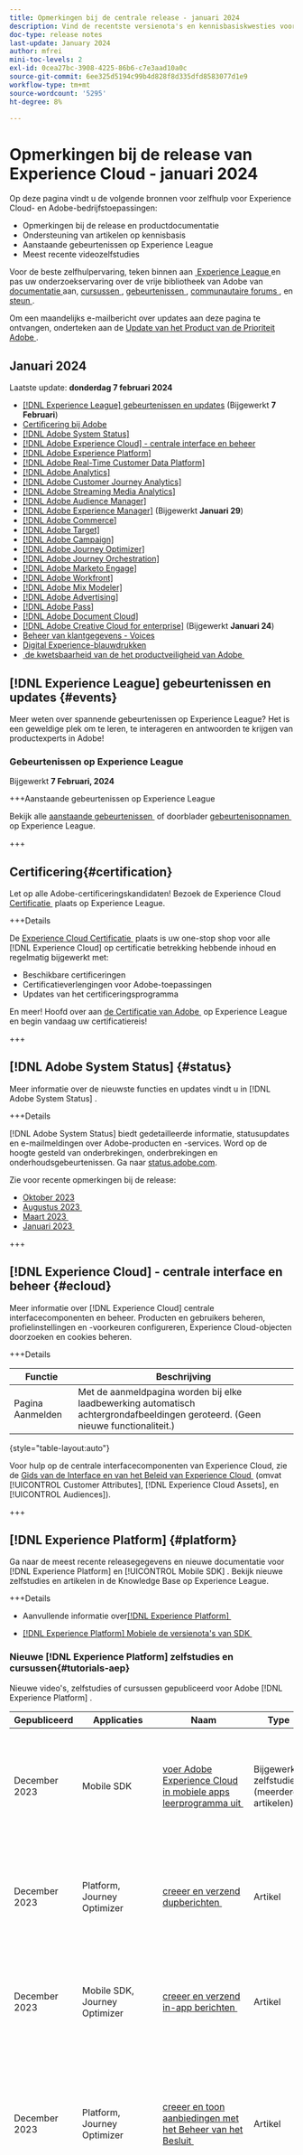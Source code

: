 ```yaml
---
title: Opmerkingen bij de centrale release - januari 2024
description: Vind de recentste versienota's en kennisbasiskwesties voor Adobe  [!DNL Experience Cloud]  producten en de diensten. Meer informatie over aanstaande gebeurtenissen en nieuwe documentatie over Experience League. Ontdek de recentste leerprogramma's en cursussen voor  [!DNL Experience Cloud]  toepassingen.
doc-type: release notes
last-update: January 2024
author: mfrei
mini-toc-levels: 2
exl-id: 0cea27bc-3908-4225-86b6-c7e3aad10a0c
source-git-commit: 6ee325d5194c99b4d828f8d335dfd8583077d1e9
workflow-type: tm+mt
source-wordcount: '5295'
ht-degree: 8%

---
```


# Opmerkingen bij de release van Experience Cloud - januari 2024

<!-- badgeReview: label="Internal Review" type="Negative" -->

<!-- ![Banner](assets/release-notes-header.png) -->

Op deze pagina vindt u de volgende bronnen voor zelfhulp voor Experience Cloud- en Adobe-bedrijfstoepassingen:

* Opmerkingen bij de release en productdocumentatie
* Ondersteuning van artikelen op kennisbasis
* Aanstaande gebeurtenissen op Experience League
* Meest recente videozelfstudies

Voor de beste zelfhulpervaring, teken binnen aan [&#x200B; Experience League &#x200B;](https://experienceleague.adobe.com/#home) en pas uw onderzoekservaring over de vrije bibliotheek van Adobe van [&#x200B; documentatie &#x200B;](https://experienceleague.adobe.com/en/docs) aan, [&#x200B; cursussen &#x200B;](https://experienceleague.adobe.com/?lang=nl#courses), [&#x200B; gebeurtenissen &#x200B;](https://experienceleague.adobe.com/en/events), [&#x200B; communautaire forums &#x200B;](https://experienceleaguecommunities.adobe.com/?profile.language=en), en [&#x200B; steun &#x200B;](https://experienceleague.adobe.com/?&support-tab=home&lang=nl#support).

Om een maandelijks e-mailbericht over updates aan deze pagina te ontvangen, onderteken aan de [&#x200B; Update van het Product van de Prioriteit Adobe &#x200B;](https://www.adobe.com/subscription/priority-product-update.html).

## Januari 2024

Laatste update: **donderdag 7 februari 2024**

* [[!DNL Experience League]  gebeurtenissen en updates &#x200B;](#events) (Bijgewerkt **7 Februari**)
* [Certificering bij Adobe](#certification)
* [[!DNL Adobe System Status]](#status)
* [[!DNL Adobe Experience Cloud] - centrale interface en beheer](#ecloud)
* [[!DNL Adobe Experience Platform]](#platform)
* [[!DNL Adobe Real-Time Customer Data Platform]](#rtcdp)
* [[!DNL Adobe Analytics]](#analytics)
* [[!DNL Adobe Customer Journey Analytics]](#cja)
* [[!DNL Adobe Streaming Media Analytics]](#sma)
* [[!DNL Adobe Audience Manager]](#aam)
* [[!DNL Adobe Experience Manager]](#aem) (Bijgewerkt **Januari 29**)
* [[!DNL Adobe Commerce]](#commerce)
* [[!DNL Adobe Target]](#target)
* [[!DNL Adobe Campaign]](#ac)
* [[!DNL Adobe Journey Optimizer]](#journey-opt)
* [[!DNL Adobe Journey Orchestration]](#journey-orch)
* [[!DNL Adobe Marketo Engage]](#marketo)
* [[!DNL Adobe Workfront]](#workfront)
* [[!DNL Adobe Mix Modeler]](#mix-modeler)
* [[!DNL Adobe Advertising]](#advertising)
* [[!DNL Adobe Pass]](#pass)
* [[!DNL Adobe Document Cloud]](#doc-cloud)
* [[!DNL Adobe Creative Cloud for enterprise]](#creative-cloud) (Bijgewerkt **Januari 24**)
* [Beheer van klantgegevens - Voices](#voices)
* [Digital Experience-blauwdrukken](#blueprints)
* [&#x200B; de kwetsbaarheid van de het productveiligheid van Adobe &#x200B;](https://helpx.adobe.com/nl/security.html)

## [!DNL Experience League] gebeurtenissen en updates {#events}

Meer weten over spannende gebeurtenissen op Experience League? Het is een geweldige plek om te leren, te interageren en antwoorden te krijgen van productexperts in Adobe!

### Gebeurtenissen op Experience League

Bijgewerkt **7 Februari, 2024**

+++Aanstaande gebeurtenissen op Experience League

Bekijk alle [&#x200B; aanstaande gebeurtenissen &#x200B;](https://experienceleague.adobe.com/en/events) of doorblader [&#x200B; gebeurtenisopnamen &#x200B;](https://experienceleague.adobe.com/en/docs/events/experience-league-recorded-events/overview) op Experience League.

+++

## Certificering{#certification}

Let op alle Adobe-certificeringskandidaten! Bezoek de Experience Cloud [&#x200B; Certificatie &#x200B;](https://experienceleague.adobe.com/en/docs/certification/program/overview) plaats op Experience League.

+++Details

De [&#x200B; Experience Cloud Certificatie &#x200B;](https://experienceleague.adobe.com/en/docs/certification/program/overview) plaats is uw one-stop shop voor alle [!DNL Experience Cloud] op certificatie betrekking hebbende inhoud en regelmatig bijgewerkt met:

* Beschikbare certificeringen
* Certificatieverlengingen voor Adobe-toepassingen
* Updates van het certificeringsprogramma

En meer! Hoofd over aan [&#x200B; de Certificatie van Adobe &#x200B;](https://experienceleague.adobe.com/en/docs/certification/program/overview) op Experience League en begin vandaag uw certificatiereis!

+++

## [!DNL Adobe System Status] {#status}

Meer informatie over de nieuwste functies en updates vindt u in [!DNL Adobe System Status] .

+++Details

[!DNL Adobe System Status] biedt gedetailleerde informatie, statusupdates en e-mailmeldingen over Adobe-producten en -services. Word op de hoogte gesteld van onderbrekingen, onderbrekingen en onderhoudsgebeurtenissen. Ga naar [status.adobe.com](https://status.adobe.com/).


Zie voor recente opmerkingen bij de release:

* [Oktober 2023](https://experienceleague.adobe.com/en/docs/release-notes/experience-cloud/previous/2023/10042023)
* [&#x200B; Augustus 2023 &#x200B;](https://experienceleague.adobe.com/en/docs/release-notes/experience-cloud/previous/2023/08092023)
* [&#x200B; Maart 2023 &#x200B;](https://experienceleague.adobe.com/en/docs/release-notes/experience-cloud/previous/2023/03082023)
* [&#x200B; Januari 2023 &#x200B;](https://experienceleague.adobe.com/en/docs/release-notes/experience-cloud/previous/2023/02082023)

+++

## [!DNL Experience Cloud] - centrale interface en beheer {#ecloud}

Meer informatie over [!DNL Experience Cloud] centrale interfacecomponenten en beheer. Producten en gebruikers beheren, profielinstellingen en -voorkeuren configureren, Experience Cloud-objecten doorzoeken en cookies beheren.

+++Details

| Functie | Beschrijving |
| ------- | ------- |
| Pagina Aanmelden | Met de aanmeldpagina worden bij elke laadbewerking automatisch achtergrondafbeeldingen geroteerd. (Geen nieuwe functionaliteit.) |

{style="table-layout:auto"}

Voor hulp op de centrale interfacecomponenten van Experience Cloud, zie de [&#x200B; Gids van de Interface en van het Beleid van Experience Cloud &#x200B;](https://experienceleague.adobe.com/en/docs/core-services/interface/experience-cloud) (omvat [!UICONTROL Customer Attributes], [!DNL Experience Cloud Assets], en [!UICONTROL Audiences]).

+++

## [!DNL Experience Platform] {#platform}

Ga naar de meest recente releasegegevens en nieuwe documentatie voor [!DNL Experience Platform] en [!UICONTROL Mobile SDK] . Bekijk nieuwe zelfstudies en artikelen in de Knowledge Base op Experience League.

+++Details

* Aanvullende informatie over[[!DNL Experience Platform] &#x200B;](https://experienceleague.adobe.com/en/docs/experience-platform/release-notes/latest)

* [[!DNL Experience Platform]  Mobiele de versienota&#39;s van SDK &#x200B;](https://developer.adobe.com/client-sdks/documentation/release-notes/)

### Nieuwe [!DNL Experience Platform] zelfstudies en cursussen{#tutorials-aep}

Nieuwe video&#39;s, zelfstudies of cursussen gepubliceerd voor Adobe [!DNL Experience Platform] .

| Gepubliceerd | Applicaties | Naam | Type | Beschrijving |
| ----------| ---------- | ---------- | ---------- |---------- |
| December 2023 | Mobile SDK | [&#x200B; voer Adobe Experience Cloud in mobiele apps leerprogramma uit &#x200B;](https://experienceleague.adobe.com/en/docs/platform-learn/implement-mobile-sdk/overview) | Bijgewerkte zelfstudie (meerdere artikelen) | Leer hoe u Adobe [!DNL Experience Cloud] -toepassingen implementeert in uw mobiele app met Adobe [!DNL Experience Platform Mobile SDK] . |
| December 2023 | Platform, Journey Optimizer | [&#x200B; creeer en verzend dupberichten &#x200B;](https://experienceleague.adobe.com/en/docs/platform-learn/implement-mobile-sdk/experience-cloud/journey-optimizer/journey-optimizer-push) | Artikel | Leer hoe u pushmeldingen voor mobiele apps maakt met [!DNL Experience Platform Mobile SDK] en [!DNL Journey Optimizer] . |
| December 2023 | Mobile SDK, Journey Optimizer | [&#x200B; creeer en verzend in-app berichten &#x200B;](https://experienceleague.adobe.com/en/docs/platform-learn/implement-mobile-sdk/experience-cloud/journey-optimizer/journey-optimizer-inapp) | Artikel | Leer hoe u in-app berichten voor mobiele apps maakt met [!DNL Experience Platform Mobile SDK] en [!DNL Journey Optimizer] . |
| December 2023 | Platform, Journey Optimizer | [&#x200B; creeer en toon aanbiedingen met het Beheer van het Besluit &#x200B;](https://experienceleague.adobe.com/en/docs/platform-learn/implement-mobile-sdk/experience-cloud/journey-optimizer/journey-optimizer-offers) | Artikel | Leer hoe u aanbiedingen van [!DNL Journey Optimizer] [!UICONTROL Decision Management] weergeeft in uw mobiele apps met [!DNL Experience Platform Mobile SDK] . |
| December 2023 | Beheer | [&#x200B; voeg productbeheerders &#x200B;](https://experienceleague.adobe.com/en/docs/platform-learn/tutorials/admin/add-product-administrators) toe | Video | Leer hoe u nieuwe beheerders voor Adobe [!DNL Experience Platform] toevoegt in [!DNL Admin Console] . Beheerders kunnen extra beheerders, gebruikers, ontwikkelaars en API-referenties toevoegen en beheren. |
| December 2023 | Beheer | [&#x200B; voegt ontwikkelaars toe en geeft toestemmingen aan API geloofsbrieven &#x200B;](https://experienceleague.adobe.com/en/docs/platform-learn/tutorials/admin/add-developers) | Video | Leer hoe u ontwikkelaars kunt toevoegen aan Adobe Experience Platform-toepassingen zoals [!DNL Real-Time Customer Data Platform] en [!DNL Journey Optimizer] . |
| December 2023 | Beheer | [&#x200B; voeg gebruikers toe en beheer toestemmingen &#x200B;](https://experienceleague.adobe.com/en/docs/platform-learn/tutorials/admin/add-users) | Bijgewerkte video | Leer hoe u gebruikers kunt toevoegen en machtigingen kunt beheren in Adobe Experience Platform-toepassingen zoals [!DNL Real-Time Customer Data Platform] en [!DNL Journey Optimizer] . |
| December 2023 | Dataverzameling | [&#x200B; creeer een datastream &#x200B;](https://experienceleague.adobe.com/en/docs/platform-learn/implement-mobile-sdk/initial-configuration/create-datastream) | Video | Leer hoe u een gegevensstroom maakt in Experience Platform. |
| December 2023 | Dataverzameling | [&#x200B; vorm een markeringsbezit &#x200B;](https://experienceleague.adobe.com/en/docs/platform-learn/implement-mobile-sdk/initial-configuration/configure-tags) | Video | Leer hoe u een eigenschap tag in de interface [!UICONTROL Data Collection] configureert. |
| December 2023 | Dataverzameling | [&#x200B; installeer Adobe Experience Platform Mobile SDKs &#x200B;](https://experienceleague.adobe.com/en/docs/platform-learn/implement-mobile-sdk/app-implementation/install-sdks) | Artikelen | Leer hoe u de Adobe [!DNL Experience Platform Mobile SDK] implementeert in een mobiele app. |
| December 2023 | Profielen | [&#x200B; creeer een gegevens verwerkt attribuut voor de som aankopen &#x200B;](https://experienceleague.adobe.com/en/docs/platform-learn/tutorials/profiles/create-a-computed-attribute-for-sum-of-purchases) | Video | Leer hoe u berekende kenmerken kunt gebruiken om de aankoopbedragen van een gebruiker in meerdere verkoopkanalen op te tellen. |
| December 2023 | Dataverzameling | [&#x200B; creeer een markeringsbezit &#x200B;](https://experienceleague.adobe.com/en/docs/platform-learn/data-collection/tags/create-a-property) | Bijgewerkte video | Leer tageigenschappen maken om de marketingtags op uw website te beheren. |

{style="table-layout:auto"}

### Nieuwe [!DNL Experience Platform] kennisbasis voor ondersteuning{#kb-aep}

Nieuwe artikelen en updates van bestaande artikelen voor [!DNL Experience Platform] .

| Gepubliceerd | Naam | Type | Beschrijving |
|---------|----|----|-----------|
| December 2023 | [[!DNL AEP]  -  [!DNL TARGET]  publiek - veranderde datumveranderingen voor alle  [!DNL Target]  publiek na één enkele activering in  [!DNL AEP] &#x200B;](https://experienceleague.adobe.com/en/docs/experience-cloud-kcs/kbarticles/ka-23223) | Nieuw artikel | Leer waarom u ziet dat de gewijzigde datum na het activeren van één segment naar uw [!DNL Target] doel in [!DNL Adobe Experience Platform] is gewijzigd voor alle geactiveerde segmenten in die bestemming (binnen [!DNL Target UI] ). |
| December 2023 | [[!DNL AEP]  - De stromen profielupdates ontbreken wanneer het bronschema niet [!DNL XDM] volgzaam &#x200B;](https://experienceleague.adobe.com/en/docs/experience-cloud-kcs/kbarticles/ka-23026) is | Nieuw artikel | Leer over wanneer het stromen profiel &quot;[!DNL upsert],&quot;dataflow ontbreekt als het bronschema niet [!DNL XDM] volgzaam is. |
| December 2023 | [[!DNL AEP]  - Het adresseerbare publiek in de sectie van het vergunningsgebruik past geen profieltelling van de homepage aan &#x200B;](https://experienceleague.adobe.com/en/docs/experience-cloud-kcs/kbarticles/ka-23025) | Nieuw artikel | Meer informatie over wanneer adresseerbare doelgroep in de sectie voor licentiegebruik niet overeenkomt met het aantal profielen op de homepage. |

{style="table-layout:auto"}

+++

## [!DNL Real-Time Customer Data Platform] {#rtcdp}

De meest recente zelfstudies voor [!DNL Real-Time Customer Data Platform] op Experience League vinden.

+++Details

Nieuwe video&#39;s, zelfstudies of cursussen gepubliceerd voor Adobe [!DNL Real-Time Customer Data Platform] .

| Gepubliceerd | Naam | Type | Beschrijving |
| ----------| ---------- | ---------- |---------- |
| December 2023 | [&#x200B; de steekproefgegevens van de Invoer in Adobe  [!DNL Experience Platform] &#x200B;](https://experienceleague.adobe.com/en/docs/platform-learn/tutorials/import-sample-data) | Bijgewerkt artikel | Leer hoe u een Experience Platform-sandboxomgeving instelt met voorbeeldgegevens. |

{style="table-layout:auto"}

+++

## [!DNL Analytics] {#analytics}

Zoek de meest recente releasegegevens voor [!DNL Adobe Analytics] en [!DNL AppMeasurement] . Nieuwe zelfstudies en cursussen op Experience League bekijken.

+++Details

[!DNL Analytics] versiedatum: **17 Januari, 2024**

* [!DNL Analytics] [&#x200B; versienota&#39;s &#x200B;](https://experienceleague.adobe.com/en/docs/analytics/release-notes/latest)

* [!DNL Analytics] [&#x200B; productdocumentatie en leerprogramma&#39;s &#x200B;](https://experienceleague.adobe.com/en/docs/analytics)

### AppMeasurement {#appm}

Versie van de versie: **2.24.0**

* [&#x200B; AppMeasurement voor de versienota&#39;s van JavaScript &#x200B;](https://experienceleague.adobe.com/en/docs/analytics/implementation/appmeasurement-updates)

### Nieuwe [!DNL Analytics] zelfstudies en cursussen {#tutorials-analytics}

Nieuwe videozelfstudies, artikelen en cursussen gepubliceerd voor Adobe [!DNL Analytics] .

| Gepubliceerd | Naam | Type | Beschrijving |
| -----------| ---------- | ---------- | ---------- |
| Januari 2024 | [&#x200B; deel een read-only project in [!UICONTROL Analysis Workspace] &#x200B;](https://experienceleague.adobe.com/en/docs/analytics-learn/tutorials/analysis-workspace/curate-and-share-projects/view-only-projects-in-analysis-workspace) | Video | Leer hoe u [!UICONTROL Workspace] -projecten (alleen-lezen) deelt met gebruikers en hoe u de functies op dit machtigingsniveau begrijpt. |
| December 2023 | [&#x200B; A nuttige controlelijst voor het controleren van uw Woordenboek van Gegevens &#x200B;](https://experienceleague.adobe.com/en/docs/analytics-learn/tutorials/administration/admin-tips/audit-your-data-dictionary) | Artikel | Verbeter de efficiëntie en betrouwbaarheid van gegevens met onze controlelijst voor Adobe [!DNL Analytics] en [!DNL Customer Journey Analytics] [!UICONTROL Data Dictionary] . |
| December 2023 | [&#x200B; Inleiding aan omzettingsvariabelen (eVars) &#x200B;](https://experienceleague.adobe.com/en/docs/analytics-learn/tutorials/analysis-workspace/dimensions/introduction-to-conversion-variables-evars) | Video | Leer hoe conversievariabelen, ook wel eVars genoemd, worden gebruikt in Adobe [!DNL Analytics] , zoals hoe ze gerelateerd zijn aan conversiegebeurtenissen en verschillen van verkeersvariabelen. |
| December 2023 | [&#x200B; Basisconfiguratie van de uitbreiding van de Analyse in de Markeringen van Experience Platform &#x200B;](https://experienceleague.adobe.com/docs/analytics-learn/tutorials/implementation/experience-platform-tags/basic-configuration-of-the-analytics-launch-extension.html) | Video | Kijk hoe u de extensie [!DNL Analytics] configureert in [!DNL Experience Platform] -tags voor een basissite. |
| December 2023 | [&#x200B; vorm bibliotheekbeheer voor de uitbreiding van de Analyse in de Markeringen van Adobe &#x200B;](https://experienceleague.adobe.com/docs/analytics-learn/tutorials/implementation/experience-platform-tags/configuring-library-management-in-the-launch-analytics-extension.html) | Video | Meer informatie over de configuratieopties voor bibliotheekbeheer voor de extensie [!DNL Analytics] in Experience Platform-tags, waaronder het selecteren van rapportsuites voor gegevensverzameling. |
| December 2023 | [&#x200B; vorm globale veranderlijke montages voor de uitbreiding van Analytics in de Markeringen van Experience Platform &#x200B;](https://experienceleague.adobe.com/docs/analytics-learn/tutorials/implementation/experience-platform-tags/configuring-global-variables-in-the-tags-analytics-extension.html) | Video | Leer hoe u de algemene variabeleninstellingen in de extensie Analytics Tags configureert voor een basiswebsite. |
| December 2023 | [&#x200B; vorm algemene montages voor de uitbreiding van de Analyse in de Markeringen van Experience Platform &#x200B;](https://experienceleague.adobe.com/docs/analytics-learn/tutorials/implementation/experience-platform-tags/configuring-general-settings-in-the-tags-analytics-extension.html) | Video | Meer informatie over de algemene configuratieopties voor de extensie Analytics in Experience Platform-tags, waaronder het instellen van de trackingserver. |

{style="table-layout:auto"}

### Nieuwe Adobe [!DNL Analytics] ondersteunt kennisbasis{#kb-analytics}

Nieuwe artikelen en updates van bestaande artikelen voor [!DNL Analytics] .

| Gepubliceerd | Naam | Type | Beschrijving |
|---------|----|----|-----------|
| December 2023 | [&#x200B; Dubbele aankoop IDs veroorzakend niet-rapporterend in  [!DNL Adobe Analytics] &#x200B;](https://experienceleague.adobe.com/en/docs/experience-cloud-kcs/kbarticles/ka-23145) | Nieuw artikel | Ontdek wat de invloed van dubbele aankoop-id&#39;s is op [!DNL Adobe Analytics]. Zo voorkomt u orderrapportage. Leer hoe dit probleem met bijhouden kan worden opgelost met de juiste implementatie. |
| December 2023 | [&#x200B; hoe te om de [!UICONTROL Date Range Dimension] orde in  [!DNL Workspace]  rapport manueel te sorteren?](https://experienceleague.adobe.com/en/docs/experience-cloud-kcs/kbarticles/ka-21923) | Nieuw artikel | Leer hoe u het probleem kunt oplossen als het [!UICONTROL Date Range] sorteerpictogram niet helpt de [!UICONTROL Dimensions] order in [!DNL Adobe Analytics] te sorteren. |

{style="table-layout:auto"}

+++

## [!DNL Customer Journey Analytics] {#cja}

Zoek de meest recente releasegegevens voor [!DNL Customer Journey Analytics] . Nieuwe zelfstudies en cursussen op Experience League bekijken.

+++Details

[!DNL Customer Journey Analytics] versiedatum: **17 Januari, 2024**

* [!DNL Customer Journey Analytics] [&#x200B; versienota&#39;s &#x200B;](https://experienceleague.adobe.com/en/docs/analytics-platform/using/releases/latest)

* [!DNL Customer Journey Analytics] [&#x200B; productdocumentatie en leerprogramma&#39;s &#x200B;](https://experienceleague.adobe.com/en/docs/customer-journey-analytics)

### Nieuwe [!DNL Customer Journey Analytics] zelfstudies en cursussen {#tutorials-cja}

Nieuwe video&#39;s, zelfstudies of cursussen gepubliceerd voor [!DNL Customer Journey Analytics] .

| Gepubliceerd | Naam | Type | Beschrijving |
| -----------| ---------- | ---------- | ---------- |
| December 2023 | [&#x200B; de raadplegingen van CJA voor raadpleging en profielgegevens &#x200B;](https://experienceleague.adobe.com/en/docs/customer-journey-analytics-learn/tutorials/connections/cja-lookup-data) | Video | Leer hoe te om raadplegingsgegevens aan raadpleging en profieldatasets toe te voegen en uw zeer belangrijke gebieden te plannen en in kaart te brengen. |

{style="table-layout:auto"}

+++

## [!DNL Streaming Media Analytics] {#sma}

Zoek de meest recente releasegegevens voor [!DNL Streaming Media Analytics] . Nieuwe zelfstudies en cursussen op Experience League bekijken.

+++Details

* [!DNL Streaming Media Analytics] [&#x200B; versienota&#39;s &#x200B;](https://experienceleague.adobe.com/en/docs/media-analytics/using/release-notes/release-notes)

* [!DNL Streaming Media Analytics] [&#x200B; productdocumentatie en leerprogramma&#39;s &#x200B;](https://experienceleague.adobe.com/en/docs/media-analytics/using/media-overview)

+++

## Audience Manager {#aam}

Updates en nieuwe inhoud voor [!DNL Audience Manager] .

+++Details

Vanaf juli 2023 heeft Adobe de ontwikkeling van de extensie [!DNL Data Integration Library (DIL)] en [!DNL DIL] stopgezet.

Bestaande klanten kunnen hun [!DNL DIL] -implementatie blijven gebruiken. Adobe ontwikkelt [!DNL DIL] echter niet verder dan dit punt. De klanten worden aangemoedigd om het [&#x200B; Web SDK van Experience Platform &#x200B;](https://experienceleague.adobe.com/docs/experience-platform/web-sdk/home.html?lang=en) voor hun strategie van de gegevensinzameling op lange termijn te evalueren. De klanten die nieuwe integratie van de gegevensinzameling na Juli 2023 willen uitvoeren zouden [&#x200B; SDK van het Web van Experience Platform &#x200B;](https://experienceleague.adobe.com/docs/experience-platform/web-sdk/home.html?lang=en) in plaats daarvan moeten gebruiken.

Voor zelfhulpmiddelen, zie [&#x200B; documentatie en leerprogramma&#39;s van Audience Manager &#x200B;](https://experienceleague.adobe.com/en/docs/audience-manager) op Experience League.

+++

<!-- 
### New [!DNL Audience Manager] support knowledge base

| Published | Name | Type | Description |
| -----------| ---------- | ---------- | ---------- |
| August 2023 | [linktext](https://experienceleague.adobe.com/?lang=en#home) |Video | Description |
| August 2023 | [linktext](https://experienceleague.adobe.com/?lang=en#home) |Video | Description |
| August 2023 | [linktext](https://experienceleague.adobe.com/?lang=en#home) |Video | Description |
| August 2023 | [linktext](https://experienceleague.adobe.com/?lang=en#home) |Video | Description |
| August 2023 | [linktext](https://experienceleague.adobe.com/?lang=en#home) |Video | Description |
| August 2023 | [linktext](https://experienceleague.adobe.com/?lang=en#home) |Video | Description |
| August 2023 | [linktext](https://experienceleague.adobe.com/?lang=en#home) |Video | Description |

{style="table-layout:auto"}
 -->

## Adobe Experience Manager {#aem}

Nieuwe functies, oplossingen en updates in Experience Manager. Adobe raadt klanten met On-Premise-implementaties aan de nieuwste patches te implementeren om een hogere stabiliteit, beveiliging en prestaties te garanderen.

+++Details

### [!DNL Experience Manager] roadmaps en geef video&#39;s vrij

Adobe raadt u aan de volgende bronnen te bezoeken om op de releasegegevens bij te blijven:

* [&#x200B; de versieupdates van Experience Manager en roadmaps &#x200B;](https://experienceleague.adobe.com/en/docs/experience-manager-release-information/aem-release-updates/home) - Leer over de versie van Experience Manager roadmap, vorige versieupdates, en documentatieupdates.
* [&#x200B; de versieupdates van Experience Manager as a Cloud Service &#x200B;](https://experienceleague.adobe.com/en/docs/events/aemcs-release-update-recordings/overview) - de eigenschapvideo overzichten van huidige en vroegere versies van [!DNL Experience Manager as a Cloud Service] bekijken.
* [&#x200B; Huidige Nota&#39;s van de Versie voor Adobe Experience Manager (AEM) as a Cloud Service &#x200B;](https://experienceleague.adobe.com/en/docs/experience-manager-cloud-service/content/release-notes/release-notes/release-notes-current) - lees de recentste versienota&#39;s voor [!DNL Experience Manager as a Cloud Service].

### Video over het overzicht van de nieuwste release

Bekijk de [&#x200B; video van het Overzicht van de Versie van Januari 2024 &#x200B;](https://video.tv.adobe.com/v/3427041?quality=12") voor een samenvatting van de eigenschappen die in 2024.01.0 (Januari 2024) worden toegevoegd versie.

### [!DNL Experience Manager Sites] als een [!DNL Cloud Service]

_Vroege Programma van de Goedkeuring_

U kunt [&#x200B; Echte Dienst van Gegevens van de Gebruiker van de Controle (RUM) gebruiken &#x200B;](https://experienceleague.adobe.com/en/docs/experience-manager-cloud-service/content/implementing/using-cloud-manager/content-requests) om cliënt-zijinzameling voor AEM as a Cloud Service toe te laten.

Real User Monitoring (RUM) Data Service biedt een nauwkeuriger weergave van gebruikersinteracties, waardoor een betrouwbare maatstaf voor de betrokkenheid van websites wordt geboden. Het is een geweldige kans om geavanceerde inzichten in uw paginaprestaties te krijgen. Terwijl dit voor klanten nuttig is die of Adobe-Geleide CDN of niet-Adobe-Beheerde CDN gebruiken. Ook, voor klanten die een niet-Adobe-Beheerde CDN gebruiken, kan het geautomatiseerde verkeer nu voor hen worden toegelaten, waarbij de behoefte wordt weggenomen om het even welk verkeersrapport met Adobe te delen.

Als u in het testen van deze nieuwe eigenschap en het delen van uw geinteresseerd bent, verzend een e-mail naar [&#x200B; aemcs-rum-adopter@adobe.com &#x200B;](mailto:aemcs-rum-adopter@adobe.com), samen met uw domeinnaam voor de productie, het stadium, en ontwikkelt milieu. Verzend het e-mailadres dat is gekoppeld aan uw Adobe ID. Het productteam van Adobe zal dan de Echte Dienst van Gegevens van de Controle van de Gebruiker (RUM) voor u toelaten.

### [!DNL Experience Manager Assets] als een [!DNL Cloud Service]

_Nieuwe eigenschappen in de mening van Assets_

* **[!DNL GenAI] Afbeeldingen maken met Adobe[!DNL Firefly]** - Maak afbeeldingen op basis van zoekopdrachten met de Adobe-functie [!DNL Firefly] text-to-image (Adobe [!DNL Firefly] -licentie vereist).
* **vindt gelijkaardige beelden** - nu kunt u inhoud gemakkelijk vinden door een beeld te selecteren en gelijkaardige beelden in de [!DNL Experience Manager Assets] bewaarplaats te bekijken.

### [!DNL Experience Manager Forms] als een [!DNL Cloud Service]

_Nieuwe functies_

* **[verbind een Aangepaste Forms met de Lijst van SharePoint Microsoft® &#x200B;](https://experienceleague.adobe.com/en/docs/experience-manager-cloud-service/content/forms/integrate/services/submit-adaptive-form-to-workfront-fusion)** - AEM Forms verstrekt een out-of-the-box integratie om vormgegevens rechtstreeks naar de Lijst van SharePoint voor te leggen, latend u de mogelijkheden van de Lijsten van SharePoint gebruiken. U kunt de Lijst van Microsoft® SharePoint als gegevensbron voor een Model van de Gegevens van de Vorm vormen en **gebruiken voorleggen gebruikend het Model van de Gegevens van de Vorm** voorlegt actie om een Aangepast Vorm met de Lijst van SharePoint te verbinden.

_Vroege Programma van de Goedkeuring_

* **[legt een [!UICONTROL Adaptive Form] voor aan het Scenario van de Fusie van Adobe  [!DNL Workfront]  &#x200B;](https://experienceleague.adobe.com/en/docs/experience-manager-cloud-service/content/forms/integrate/services/submit-adaptive-form-to-workfront-fusion)** - Forms as a Cloud Service biedt een uit-van-de-doosoptie aan om een [!UICONTROL Adaptive Form] met Adobe [!DNL Workfront] moeiteloos te verbinden. Deze verbinding vereenvoudigt het proces waarbij een [!UICONTROL Adaptive Form] naar een Adobe [!DNL Workfront] -scenario wordt verzonden, zodat u bij het verzenden van een [!DNL Workfront] -scenario een [!UICONTROL Adaptive Form] Fusion-scenario kunt activeren.

* **[van rechts naar linkertalen steun &#x200B;](https://experienceleague.adobe.com/en/docs/experience-manager-cloud-service/content/forms/adaptive-forms-authoring/authoring-adaptive-forms-core-components/create-an-adaptive-form-on-forms-cs/supporting-new-language-localization-core-components)** - [!UICONTROL Adaptive Forms] die op de Componenten van de Kern wordt gebouwd kan nu in een (RTL) taal zoals Arabisch, Perzisch, en Urdu worden voorgesteld. RTL-talen worden wereldwijd door meer dan 2 miljard mensen gesproken. Door een formulier in RTL-taal te gebruiken, kunt u het bereik van uw adaptieve formulieren uitbreiden naar deze verschillende doelgroepen en kunt u het formulier selecteren in RTL-markten. In bepaalde regio&#39;s is het ook wettelijk verplicht formulieren in de lokale taal te verstrekken. Door lokale talen aan te passen, opent u deuren voor een groter publiek en zorgt u ervoor dat de relevante wetten en regels worden nageleefd.

* **[bescherm uw documenten met DocAssurance APIs (Deel van Communicatie APIs) &#x200B;](https://experienceleague.adobe.com/en/docs/experience-manager-cloud-service/content/forms/using-communications/aem-forms-cloud-service-communications-introduction)** - [!DNL DocAssurance] APIs machtigt u om gevoelige informatie te beschermen door de documenten te ondertekenen en te coderen. Door versleuteling wordt de inhoud van een document omgezet in een onleesbare indeling, zodat alleen geautoriseerde gebruikers toegang hebben. Deze versterkte beschermingslaag beschermt niet alleen waardevolle gegevens tegen ongeoorloofde ogen, maar zorgt ook voor gemoedsrust. Met de handtekening-API&#39;s kunt u de beveiliging en privacy van Adobe PDF-documenten die door uw organisatie worden gedistribueerd en ontvangen, beschermen. Deze service gebruikt digitale handtekeningen en certificering om ervoor te zorgen dat alleen de beoogde ontvangers documenten kunnen wijzigen.

U kunt aan [&#x200B; aem-forms-early-adopter-program@adobe.com &#x200B;](mailto:aem-forms-early-adopter-program@adobe.com) van uw officiële e-mailidentiteitskaart schrijven om zich bij het vroege adopterprogramma aan te sluiten en toegang tot het vermogen te verzoeken.

### [!DNL Experience Manager] als een [!DNL Cloud Service Foundation]

_CDN Configuratie Vroege Programma van de Goedkeuring_

Naast onlangs vrijgegeven [&#x200B; Regels van de Filter van het Verkeer &#x200B;](https://experienceleague.adobe.com/en/docs/experience-manager-cloud-service/content/security/traffic-filter-rules-including-waf), die de naar keuze licentiebare regels van de Firewall van de Toepassing van het Web (WAF) omvat, is er een kans om [!UICONTROL Configuration Pipeline] te gebruiken om andere types van configuratie te verklaren en op te stellen CDN. Adobe wil meer informatie over uw gebruikskwesties, zoals:

* 301/302 omleidingen op de client
* Proxyaanvragen aan de rand van willekeurige oorsprong
* URL-transformaties
* Aanvraag- of antwoordheaders instellen of wijzigen
* Aangepaste foutpagina&#39;s wanneer de CDN AEM niet kan bereiken
* Verificatie via gebruikersnaam/wachtwoord
* Andere handige CDN-configuraties

Verzend een e-mail naar [&#x200B; aemcs-cdn-config-adopter@adobe.com &#x200B;](mailto:aemcs-cdn-config-adopter@adobe.com) van uw officiële e-mailidentiteitskaart met uw terugkoppelt.

### [!DNL Cloud Manager]

_Nieuwe functies_

* [&#x200B; de douanetoestemmingen van Cloud Manager &#x200B;](https://experienceleague.adobe.com/en/docs/experience-manager-cloud-service/content/implementing/using-cloud-manager/custom-permissions) laten u de profielen van de douanetoestemming met configureerbare toestemmingen tot stand brengen om toegang tot programma&#39;s, pijpleidingen, en milieu&#39;s voor [!DNL Cloud Manager] gebruikers te beperken.
   * Deze functie wordt gefaseerd geïmplementeerd, naar verwachting met de Cloud Manager-release van februari 2024.
   * Verzend een e-mail naar [&#x200B; Grp-CloudManager-custom-permissions@adobe.com &#x200B;](mailto:Grp-CloudManager-custom-permissions@adobe.com) van het e-mailadres verbonden aan uw Adobe ID, als u vroeger wilt worden toegelaten.
* Bouw containers nu versie 18 Node.js voor [&#x200B; frontend pijpleidingen &#x200B;](https://experienceleague.adobe.com/en/docs/experience-manager-cloud-service/content/implementing/developing/developing-with-front-end-pipelines) steunen.
* Voor pas gecreëerde programma&#39;s van Cloud Manager, [&#x200B; wordt de bijbehorende subaccount van New Relic &#x200B;](https://experienceleague.adobe.com/en/docs/experience-manager-cloud-service/content/implementing/using-cloud-manager/user-access-new-relic) niet geactiveerd door gebrek.
   * Voor bestaande programma&#39;s waarvoor de New Relic-subrekening niet langer dan 90 dagen toegankelijk is, wordt deze gedeactiveerd.
   * Als u de New Relic-subaccount wilt gebruiken, kunt u zich aanmelden via Cloud Manager.
* De rollouts van updates aan [&#x200B; bouwt milieu &#x200B;](https://experienceleague.adobe.com/en/docs/experience-manager-cloud-service/content/implementing/using-cloud-manager/create-application-project/build-environment-details) dat [&#x200B; werd aangekondigd en met de versie van Oktober 2023 van Cloud Manager &#x200B;](https://experienceleague.adobe.com/en/docs/experience-manager-cloud-service/content/release-notes/cloud-manager/2023/2023-10-0) is begonnen zijn voltooid.
   * De steun voor Node 18 werd toegevoegd voor [&#x200B; front-end en volledig-stapelpijpleidingen &#x200B;](https://experienceleague.adobe.com/en/docs/experience-manager-cloud-service/content/implementing/using-cloud-manager/cicd-pipelines/introduction-ci-cd-pipelines).
   * Kleine Java™ 8-versie is bijgewerkt naar `jdk1.8.0_371` .
   * Java™ 11 Secundaire versie is bijgewerkt naar `jdk-11.0.20` .
   * Maven is bijgewerkt naar versie 3.8.8.
      * Met Maven worden nu standaard alle onveilige `http://*` spiegels uitgeschakeld.
      * [&#x200B; Adobe adviseert &#x200B;](https://experienceleague.adobe.com/en/docs/experience-manager-cloud-service/content/implementing/using-cloud-manager/create-application-project/build-environment-details) gebruikers hun Geweven bewaarplaatsen om HTTPS in plaats van HTTP bij te gebruiken.
   * De basisafbeelding van de build-container is bijgewerkt naar Ubuntu 22.04.

### [!DNL Workfront for Experience Manager] verbeterde connector

De releasedatum voor de nieuwste versie 1.9.15 van Workfront for Experience Manager Enhanced Connector is 17 november 2023.

_de hoogtepunten van de Versie_

De meest recente versie van de Workfront for Experience Manager verbeterde connector bevat de volgende oplossingen voor problemen:

* Wanneer u de lijst met AEM-mappen weergeeft, duurt het langer dan een minuut om het dialoogvenster te laden.
* Gemachtigde [!DNL Workfront] -gebruikers ontvangen consistent logboeken met fouten in de verificatie.

>[!NOTE]
>
>AEM 6.4 is nu niet meer uitgebreid. Voor meer details, zie Adobe [&#x200B; technische steunperiodes &#x200B;](https://helpx.adobe.com/support/programs/eol-matrix.html). Vind de [&#x200B; gesteunde versies hier &#x200B;](https://experienceleague.adobe.com/en/docs).

>[!IMPORTANT]
>
>Adobe adviseert dat u [&#x200B; aan de recentste versie 1.9.15 &#x200B;](https://experienceleague.adobe.com/docs/experience-manager-cloud-service/content/assets/integrations/workfront-connector-install.html?lang=en) van Workfront voor Experience Manager verbeterde schakelaar bevordert.

_Bekende kwesties_

* Wanneer u projectgekoppelde mappen configureert met AEM 6.4, slaat [!DNL Experience Manager] de waarden voor **[!UICONTROL sub-folders]** - en **[!UICONTROL Create linked folder in projects with portfolio]** -velden niet op. De waarde voor het veld **[!UICONTROL sub-folders]** wordt bijgewerkt naar **[!UICONTROL undefined]** . De waarde voor het veld **[!UICONTROL Create linked folder in projects with portfolio]** wordt automatisch bijgewerkt naar **[!UICONTROL Default Portfolio]** nadat de configuratie is opgeslagen.
* Wanneer u de klassieke Workfront-ervaring gebruikt, kunt u met de optie **[!UICONTROL Send to]** in de vervolgkeuzelijst **[!UICONTROL More]** geen doelbestemming in Experience Manager selecteren. De **[!UICONTROL Send to]** optie werkt correct gebruikend de **2&rbrace; drop-down lijst van de Acties van het Document &lbrace;.** De optie **[!UICONTROL Send to]** werkt correct voor de vervolgkeuzelijst **[!UICONTROL More]** en de vervolgkeuzelijst **[!UICONTROL Document Actions]** die beschikbaar is in de nieuwe Workfront-ervaring.

### Experience Manager-releasegegevens

Alle opmerkingen bij de release van [!DNL Experience Manager] worden op de volgende pagina&#39;s bijgehouden:

* [&#x200B; de versieinformatie van Experience Manager as a Cloud Service &#x200B;](https://experienceleague.adobe.com/docs/experience-manager-cloud-service/content/release-notes/home.html)
* [&#x200B; Experience Manager as a Cloud Service de releaseupdates &#x200B;](https://experienceleague.adobe.com/docs/events/aemcs-release-update-recordings/overview.html)
* [&#x200B; Huidige Nota&#39;s van de Versie voor Experience Manager as a Cloud Service &#x200B;](https://experienceleague.adobe.com/docs/experience-manager-cloud-service/content/release-notes/release-notes/release-notes-current.html)
* [&#x200B; de versieinformatie van Experience Manager as a Cloud Service &#x200B;](https://experienceleague.adobe.com/docs/experience-manager-cloud-service/content/release-notes/home.html)
* [&#x200B; de versienota&#39;s van Experience Manager Cloud Manager &#x200B;](https://experienceleague.adobe.com/docs/experience-manager-cloud-manager/content/release-notes/current.html)
* [Releaseopmerkingen bij de service Geautomatiseerde conversie van formulieren](https://experienceleague.adobe.com/docs/aem-forms-automated-conversion-service/using/release-notes.html)
* [&#x200B; Experience Manager 6.5 de versienota&#39;s van het Pak van de Dienst &#x200B;](https://experienceleague.adobe.com/docs/experience-manager-65/content/release-notes/release-notes.html)
* [&#x200B; Experience Manager 6.4 Cumulatieve de versienota&#39;s van het Pakket van de Correctie &#x200B;](https://experienceleague.adobe.com/docs/experience-manager-64/release-notes/cfp-release-notes.html)
* [&#x200B; de Dynamische de versienota&#39;s van Media van Experience Manager Assets &#x200B;](https://experienceleague.adobe.com/docs/dynamic-media-developer-resources/release-notes/s7rn2017.html)
* [&#x200B; de versienota&#39;s van Experience Manager Brand Portal &#x200B;](https://experienceleague.adobe.com/docs/experience-manager-brand-portal/using/introduction/brand-portal-release-notes.html)
* [&#x200B; de versienota&#39;s van de Desktopapp van Experience Manager &#x200B;](https://experienceleague.adobe.com/docs/experience-manager-desktop-app/using/release-notes.html)
* [&#x200B; de versienota&#39;s van Experience Manager Dispatcher &#x200B;](https://experienceleague.adobe.com/docs/experience-manager-dispatcher/using/getting-started/release-notes.html)
* [Releaseopmerkingen bij Adobe Primetime](https://experienceleague.adobe.com/docs/primetime/release-notes/home.html)
* [Releaseopmerkingen bij Livefyre](https://experienceleague.adobe.com/docs/discontinued/using/livefyre.html)

### Nieuwe [!DNL Experience Manager] zelfstudies en cursussen {#tutorials-aem}

Nieuwe video&#39;s, zelfstudies of cursussen gepubliceerd voor Experience Manager.

| Gepubliceerd | Applicaties | Naam | Type | Beschrijving |
| ----------| ---------- | ---------- | ---------- |---------- |
| Januari 2024 | [!DNL AEM Sites] | [&#x200B; Verwijzingen &#x200B;](https://experienceleague.adobe.com/docs/experience-manager-learn/content-fragments-console/search/references.html) | Video | Leer hoe u met [!UICONTROL Content Fragment] Console en Editor inhoud waarnaar wordt verwezen, gemakkelijk kunt begrijpen en beheren. |
| Januari 2024 | [!DNL AEM Assets] | [&#x200B; Mening van de Schakelaar &#x200B;](https://experienceleague.adobe.com/docs/experience-manager-learn/assets/authoring/switch-views.html) | Video | Leer hoe u efficiënt kunt schakelen tussen weergaven in [!DNL AEM Assets as a Cloud Service], zodat u beschikt over naadloos middelenbeheer. |
| Januari 2024 | [!DNL AEM Assets] | [&#x200B; vind Vergelijkbare Beelden &#x200B;](https://experienceleague.adobe.com/docs/experience-manager-learn/assets/search-and-discovery/find-similar-images.html) | Video | Leer hoe u met [!UICONTROL Find Similar Image] in [!DNL AEM Assets] gemakkelijk de beste afbeelding kunt vinden die u nodig hebt. |
| Januari 2024 | [!DNL AEM Assets] | [&#x200B; Extraheer Archief &#x200B;](https://experienceleague.adobe.com/docs/experience-manager-learn/assets/advanced/extract-archive.html?lang=en) | Video | Leer hoe u efficiënt beheer van digitale middelen in [!DNL AEM Assets] kunt beheren met onze informatieve video en de functie van [!UICONTROL Extract ZIP] kunt tonen, zodat u uw middelenhiërarchieën eenvoudig kunt ordenen en uploaden naar de DAM. |
| Januari 2024 | [!DNL AEM CS] | [&#x200B; Indexerend beste praktijken in AEM &#x200B;](https://experienceleague.adobe.com/docs/experience-manager-learn/foundation/development/understand-indexing-best-practices.html?lang=en) | Artikel | Meer informatie over het indexeren van beste praktijken in Experience Manager. |
| December 2023 | [!DNL AEM Sites] | [&#x200B; document auteursvideo&#39;s &#x200B;](https://experienceleague.adobe.com/docs/experience-manager-learn/sites/document-authoring/overview.html?lang=en) | Video&#39;s | Begrijp hoe te om document auteursrecht te vormen die auteurs van AEM toestaan om documenten uit te geven en te publiceren gebruikend Microsoft Word of Google Docs. |
| December 2023 | [!DNL AEM Sites] | [&#x200B; de video&#39;s van Edge Delivery Services &#x200B;](https://experienceleague.adobe.com/docs/experience-manager-learn/sites/edge-delivery-services/overview.html?lang=en) | Artikel | Leer hoe u websites snel kunt maken met Edge Delivery. |
| December 2023 | [!DNL AEM CS] | [&#x200B; hoe te om CDN caching &#x200B;](https://experienceleague.adobe.com/docs/experience-manager-learn/cloud-service/caching/how-to/enable-caching.html) toe te laten | Video | Leer hoe u het in cache plaatsen van HTTP-reacties in AEM as a Cloud Service CDN inschakelt. |
| December 2023 | [!DNL AEM Forms] | [&#x200B; pre-bevolkt kern op component-gebaseerde adaptieve vorm &#x200B;](https://experienceleague.adobe.com/docs/experience-manager-learn/cloud-service/forms/prefill-core-component-based-form/introduction.html?lang=en) | Artikelen | Leer meer over een gebruiksgeval voor het vooraf invullen van op componenten gebaseerde adaptieve formulieren. |
| December 2023 | [!DNL AEM Forms] | [&#x200B; krijgen begonnen vormvoorlegging in Azure op te slaan &#x200B;](https://experienceleague.adobe.com/docs/experience-manager-learn/cloud-service/forms/store-submiited-data-with-metadata-tags/introduction.html) | Artikelen | Leer een eenvoudig gebruiksscenario voor het opslaan van formulierverzendingen in Azure-opslag met blob-indexcodes. |
| December 2023 | [!DNL Cloud Manager] | [&#x200B; de douanetoestemmingen van Cloud Manager &#x200B;](https://experienceleague.adobe.com/docs/experience-manager-learn/foundation/cloud-manager/cloud-permissions.html) | Video | Leer hoe u aangepaste Cloud Manager-machtigingen in AEM kunt gebruiken om de toegang voor verschillende teams strategisch te beheren en zo een efficiënt en veilig projectbeheer en -implementatie te garanderen. |
| December 2023 | [!DNL AEM Sites] | [&#x200B; Blokken en autoblock &#x200B;](https://experienceleague.adobe.com/docs/experience-manager-learn/sites/document-authoring/blocks-and-autoblocks.html?lang=en) | Video | Ontdek hoe blokken en autoblokken worden gebruikt bij het ontwerpen van documenten en hoe deze de site en de ontwerpervaring kunnen verbeteren. |
| December 2023 | [!DNL AEM Forms] | [&#x200B; Registreer servlet gebruikend middeltype &#x200B;](https://experienceleague.adobe.com/docs/experience-manager-learn/cloud-service/forms/developing-for-cloud-service/registering-servlet-using-resourcetype.html?lang=en) | Video | Leer hoe u het aangepaste formulier naar een aangepaste verzendhandler verzendt. U kunt servlets binden door middeltype in plaats van wegen. |
| December 2023 | [!DNL AEM Sites] | [&#x200B; het Schrappen van pagina&#39;s &#x200B;](https://experienceleague.adobe.com/docs/experience-manager-learn/sites/edge-delivery-services/how-to/delete-page.html) | Video | Leer hoe u een pagina in Edge Delivery Services verwijdert. |
| December 2023 | [!DNL AEM Sites] | [&#x200B; Sociale media die &#x200B;](https://experienceleague.adobe.com/docs/experience-manager-learn/sites/edge-delivery-services/how-to/social-media-sharing.html) delen | Video | Leer hoe u uw inhoud optimaliseert voor delen via sociale media met Edge Delivery Services. |
| December 2023 | [!DNL AEM Assets] | [&#x200B; AEM Assets en Adobe Express &#x200B;](https://experienceleague.adobe.com/docs/experience-manager-learn/assets/creative-workflows/adobe-express.html) | Video | Ontdek hoe u eenvoudig inhoud kunt maken en bewerken in Adobe [!DNL Experience Manager Assets] met [!DNL Adobe Express] . |

{style="table-layout:auto"}

### Nieuwe [!DNL Experience Manager] kennisbasis voor ondersteuning{#kb-aem}

Nieuwe artikelen en updates van bestaande artikelen voor [!DNL Experience Manager] .

| Gepubliceerd | Naam | Type | Beschrijving |
|---------|--------|---------|---------|
| December 2023 | [&#x200B; Cloud Manager Assets prestaties het testen ontbreekt &#x200B;](https://experienceleague.adobe.com/docs/experience-cloud-kcs/kbarticles/KA-23312.html) | Nieuw artikel | Leer hoe de oplossing voor het testen van Assets-prestaties mislukt met een onbekende fout. |
| December 2023 | [&#x200B; Kwesties van Prestaties terwijl het uitgeven van inhoud &#x200B;](https://experienceleague.adobe.com/docs/experience-cloud-kcs/kbarticles/KA-23222.html) | Nieuw artikel | Leer problemen op te lossen en de resolutie aan prestatieskwesties wanneer het uitgeven van inhoud in de browser ontwikkelaarsconsole. |
| December 2023 | [&#x200B; Ontbrekende [!UICONTROL Index Manager] op  [!DNL AEMaaCS] &#x200B;](https://experienceleague.adobe.com/docs/experience-cloud-kcs/kbarticles/KA-23195.html) | Nieuw artikel | Leer hoe [!UICONTROL Index Manager] in [!DNL AEMaaCS] het controleren van de grootte of status van indexen niet ondersteunt, zoals in [!DNL AEM Managed Services] en [!DNL AEM] op locatie. |
| December 2023 | [&#x200B; Beelden op Verre  [!DNL DAM]  verschijnen niet toe te schrijven aan toestemming &#x200B;](https://experienceleague.adobe.com/docs/experience-cloud-kcs/kbarticles/KA-23185.html) | Nieuw artikel | Meer informatie over het toevoegen van afbeeldingen op de externe server [!DNL DAM (Digital Asset Management)] kunt u vinden door de benodigde machtigingen voor [!UICONTROL Connected Assets] te verlenen. |
| December 2023 | [[!UICONTROL Pipeline Build] ontbreekt toe te schrijven aan  [!DNL Python]  niet beschikbare fout &#x200B;](https://experienceleague.adobe.com/docs/experience-cloud-kcs/kbarticles/KA-23141.html) | Nieuw artikel | Leer de resolutie om de [!UICONTROL Pipeline Build] -fout te verhelpen die het gevolg is van een [!DNL Python] -fout door een [!DNL Maven] -project te maken dat de exec-plug-in gebruikt om te installeren [!DNL Python 3] . |
| December 2023 | [&#x200B; Stappen om  [!DNL Oak-run]  hulpmiddel voor de  [!DNL AEM]  versie &#x200B;](https://experienceleague.adobe.com/docs/experience-cloud-kcs/kbarticles/KA-23130.html) te krijgen | Nieuw artikel | Leer hoe u het gereedschap [!DNL Oak-run] kunt ophalen, afhankelijk van de [!DNL AEM] -versie. |
| December 2023 | [&#x200B; klikkend &quot;[!DNL Adobe Experience Manager]&quot;in hoogste linkerhoek om naar het belangrijkste navigatiescherm te gaan opent &quot;[!UICONTROL Assets]&quot; mening &#x200B;](https://experienceleague.adobe.com/docs/experience-cloud-kcs/kbarticles/KA-23111.html) | Nieuw artikel | Als u in de linkerbovenhoek klikt op [!UICONTROL Global Navigation] om naar het hoofdnavigatievenster te gaan, wordt de [!UICONTROL Assets] -weergave altijd geopend in plaats van het hoofdnavigatiescherm, als u wilt weten wanneer [!DNL Adobe Experience Manager] wordt gebruikt vanaf een locatie in [!UICONTROL Assets] . |
| December 2023 | [&#x200B; Voorste pijpleidingsplaatsing breekt de website &#x200B;](https://experienceleague.adobe.com/docs/experience-cloud-kcs/kbarticles/KA-23070.html) | Nieuw artikel | Leer de oplossing voor het probleem waar frontend pijpleidingen niet met succes op websites worden toegepast, zelfs wanneer de plaatsing met succes eindigt. |
| December 2023 | [&#x200B; Taken kunnen niet in [!UICONTROL Assets Essentials] worden gecreeerd &#x200B;](https://experienceleague.adobe.com/docs/experience-cloud-kcs/kbarticles/KA-23065.html) | Nieuw artikel | Leer de oplossing als u geen taken kunt maken wanneer u [!UICONTROL Assets Essentials UI] gebruikt voor een specifieke gegevensopslagruimte. |
| December 2023 | [[!UICONTROL Cloud Manager] de pijpleiding ontbreekt om met privé bewaarplaats te verbinden &#x200B;](https://experienceleague.adobe.com/docs/experience-cloud-kcs/kbarticles/KA-23063.html) | Nieuw artikel | Leer de oplossing als de [!UICONTROL Cloud Manager] -pijplijn geen verbinding maakt met een privéopslagplaats. |
| December 2023 | [&#x200B; de verwezenlijking van het vertaalproject ontbreekt met `Unable to create project java.lang.NullPointerException: null` &#x200B;](https://experienceleague.adobe.com/docs/experience-cloud-kcs/kbarticles/KA-23031.html) | Nieuw artikel | Leer de oplossing als het maken van uw vertaalproject mislukt door de fout, `Unable to create project java.lang.NullPointerException: null` . |
| December 2023 | [[!DNL Adobe Experience Manager]: De koppelingen in de pagina worden niet aangepast met de taalkopie. &#x200B;](https://experienceleague.adobe.com/docs/experience-cloud-kcs/kbarticles/KA-23020.html) | Nieuw artikel | In deze video ziet u hoe u in [!DNL AEM] 6.5.16 koppelingen op de pagina&#39;s van een taalkopie kunt gebruiken om het pad naar de lokale taal niet aan te passen. |
| December 2023 | [[!DNL Adobe Experience Manager]: De geroepen inhoudspad van  [!DNL SDI]  is veranderd sinds  [!DNL AEM]  6.5.13 &#x200B;](https://experienceleague.adobe.com/docs/experience-cloud-kcs/kbarticles/KA-23018.html) | Nieuw artikel | Leer meer over de wijziging in het inhoudspad dat vanaf [!DNL SDI] sinds [!DNL AEM] 6.5.13 wordt aangeroepen. |

{style="table-layout:auto"}

### Overige Help-bronnen voor [!DNL Experience Manager]

* [&#x200B; de Gidsen van as a Cloud Service van Experience Manager &#x200B;](https://experienceleague.adobe.com/docs/experience-manager-cloud-service/content/overview/introduction.html)
* [Gebruikershandleiding voor Cloud Manager](https://experienceleague.adobe.com/docs/experience-manager-cloud-manager/content/introduction.html)
* [&#x200B; Experience Manager 6.5 leren &amp; het Huis van de Steun &#x200B;](https://experienceleague.adobe.com/docs/experience-manager-65/content/implementing/deploying/introduction/platform.html)
* [&#x200B; Experience Manager 6.4 leren &amp; het Huis van de Steun &#x200B;](https://experienceleague.adobe.com/docs/experience-manager-64.html)
* [&#x200B; Oudere Versies van de Documentatie van Experience Manager &#x200B;](https://experienceleague.adobe.com/docs/experience-manager-release-information/aem-release-updates/previous-updates/aem-previous-versions.html?lang=en#previous-updates)
* [Dynamic Media Classic Help-startpagina](https://experienceleague.adobe.com/docs/dynamic-media-classic/using/home.html)
* [&#x200B; Documentatie van Experience Manager: Recente Updates &#x200B;](https://experienceleague.adobe.com/docs/experience-manager-release-information/aem-release-updates/doc-updates/documentation-updates.html?#aem-as-a-cloud-service)

+++

<!-- ## ![Icon](/assets/ec_appicon_24.png) Adobe [!DNL Experience Manager Guides] {#xml-doc}

[!DNL Experience Manager Guides] is an application deployed onto AEM. It is a powerful, enterprise-grade component content management solution (CCMS) which enables native DITA support in Adobe Experience Manager, empowering AEM to handle DITA-based content creation and delivery.

Learn more about [[!DNL Experience Manager Guides]](https://business.adobe.com/products/experience-manager/guides/features.html).

### Additional resources

* [[!DNL Experience Manager Guides]](https://experienceleague.adobe.com/docs/experience-manager-guides-learn/videos/overview.html) - tutorials on Experience League
* [[!DNL Experience Manager Guides] Learn & Support](https://helpx.adobe.com/support/xml-documentation-for-experience-manager.html) - product documentation -->

## [!DNL Adobe Commerce] {#commerce}

Krijg toegang tot releaseopmerkingen, nieuwe zelfstudies en artikelen in de Knowledge Base voor [!DNL Adobe Commerce] op Experience League.

+++Details

* Zie [&#x200B; de nota&#39;s van de Versie voor  [!DNL Adobe Commerce]  en  [!DNL Magento Open Source] &#x200B;](https://experienceleague.adobe.com/docs/commerce-operations/release/notes/overview.html) om huidig te blijven.
* Zie {de Gidsen van de Diensten van 0} Adobe Commerce [&#x200B; om de de versieinformatie en documentatie van de Diensten van Commerce te zien.](https://experienceleague.adobe.com/docs/commerce-merchant-services/user-guides/home.html)
* Zie {de Beschikbaarheid van het 0} Product [&#x200B; om tot individuele nota&#39;s van de productversie toegang te hebben en beschikbaarheid te verifiëren.](https://experienceleague.adobe.com/docs/commerce-operations/release/product-availability.html)

>[!NOTE]
>
>[!DNL Adobe Search&Promote] eind-van-dienst kwam **September 1, 2022** voor. Voor product en handelonderzoek, [&#x200B; Levend Onderzoek &#x200B;](https://experienceleague.adobe.com/docs/commerce-merchant-services/live-search/overview.html) is de onderzoekstoepassing van Adobe. Zie [&#x200B; eind-van-leven aankondiging &#x200B;](https://experienceleague.adobe.com/docs/discontinued/using/search-promote.html) voor meer informatie.

### Nieuwe zelfstudies voor [!DNL Adobe Commerce] {#tutorials-commerce}

Nieuwe zelfstudies voor [!DNL Adobe Commerce] op Experience League.

| Gepubliceerd | Naam | Type | Beschrijving |
| -----------| ---------- | ---------- | ---------- |
| December 2023 | [&#x200B; Begonnen het worden met Gebeurtenissen IO voor Adobe Commerce &#x200B;](https://experienceleague.adobe.com/docs/commerce-learn/tutorials/adobe-developer-app-builder/io-events/getting-started-io-events.html) | Video | Meer weten over Adobe I/O Events? In deze demonstratie wordt een gebeurtenis van Adobe Commerce verzonden naar een Slack-kanaal met [!DNL Adobe Developer App Builder] en de gebeurtenis vanuit Adobe Commerce. |
| December 2023 | [&#x200B; creeer een gegroepeerd product &#x200B;](https://experienceleague.adobe.com/docs/commerce-learn/tutorials/getting-started/create-products/create-grouped-product.html) | Video | Leer hoe u een gegroepeerd product maakt met de REST API en de Adobe Commerce Admin. |
| December 2023 | [&#x200B; creeer een configureerbaar product &#x200B;](https://experienceleague.adobe.com/docs/commerce-learn/tutorials/getting-started/create-products/create-configurable-product.html?lang=en) | Video | Leer hoe u een configureerbaar product maakt met de REST API en de Adobe Commerce Admin. |
| December 2023 | [&#x200B; creeer een downloadbaar product &#x200B;](https://experienceleague.adobe.com/docs/commerce-learn/tutorials/getting-started/create-products/create-downloadable-product.html) | Video | Leer hoe u een downloadbaar product maakt met de REST API en de Adobe Commerce Admin. |
| December 2023 | [&#x200B; Beste praktijken voor het wijzigen van of het met voeten treden van kern en derdecode PHP &#x200B;](https://experienceleague.adobe.com/docs/commerce-operations/implementation-playbook/best-practices/development/modifying-core-and-third-party-code.html) | Video | Leer de beste praktijken wanneer de behoefte zich voordoet om de functionaliteit, het resultaat, of de input van om het even welke code te wijzigen u of niet direct controleerde. Met andere woorden, kerncode en code van derden. |

{style="table-layout:auto"}

### Nieuwe [!DNL Commerce] kennisbasis voor ondersteuning{#kb-commerce}

Nieuwe artikelen en updates van bestaande artikelen voor Adobe Commerce.

| Gepubliceerd | Naam | Type | Beschrijving |
|---------|--------|---------|---------|
| December 2023 | [[!DNL Quality Patches Tool (QPT)]](https://experienceleague.adobe.com/docs/commerce-knowledge-base/kb/support-tools/patches/patches-available-in-qpt-tool-overview.html) | Nieuwe artikelen | Er zijn nieuwe artikelen gepubliceerd over het toepassen van patches die beschikbaar zijn in [!DNL QPT] 1.1.38, [!DNL QPT] 1.1.39, [!DNL QPT] 1.1.40, [!DNL QPT] 1.1.41, [!DNL QPT] 1.1.42 en [!DNL QPT] 1.1.43. Deze artikelen staan in de desbetreffende secties. |
| December 2023 | [&#x200B; hoe te om een teamlid in de berichten van de Steun te omvatten &#x200B;](https://experienceleague.adobe.com/docs/commerce-knowledge-base/kb/how-to/how-to-include-a-team-member-in-support-notifications.html) | Nieuwe artikelen | In dit artikel wordt uitgelegd hoe u een teamlid opneemt om automatisch updates van de ondersteuning via e-mailmeldingen te ontvangen. |
| December 2023 | [[!UICONTROL Read Replicas] kwesties op de Wolk van de Handel van Adobe 2.4.6 met  [!DNL MariaDB]  10.6 &#x200B;](https://experienceleague.adobe.com/docs/commerce-knowledge-base/kb/troubleshooting/database/read-replicas-issues-synchronization-mariadb-10-6.html) | Nieuwe artikelen | Dit artikel bevat oplossingen voor onverwacht gedrag wanneer u [!UICONTROL Read Replicas] gebruikt in Adobe Commerce Cloud 2.4.6 met [!DNL MariaDB] 10.6+. |

{style="table-layout:auto"}

+++

## [!DNL Target] {#target}

Krijg toegang tot pre-versie nota&#39;s, huidige versienota&#39;s, en nieuwe leerprogramma&#39;s voor [!DNL Adobe Target].

+++Details

<!--
### New [!DNL Target] support knowledge base{#kb-target}
-->

* Voor pre-versie informatie, zie [[!DNL Adobe Target]  prerelease &#x200B;](https://experienceleague.adobe.com/docs/target/using/release-notes/target-release-notes.html)
* Voor huidige informatie, zie [[!DNL Adobe Target]  versienota&#39;s &#x200B;](https://experienceleague.adobe.com/docs/target/using/release-notes/release-notes.html)

+++

## [!DNL Campaign] {#ac}

Download de nieuwste updates voor [!DNL Adobe Campaign] . Zoek naar nieuwe zelfstudies, cursussen en ondersteuningsartikelen voor de Knowledge Base op Experience League.

+++Details

### Nieuwste productreleases in de campagne

* Campagne v8.5.2: [&#x200B; de nota&#39;s van de Versie &#x200B;](https://experienceleague.adobe.com/docs/campaign/campaign-v8/releases/release-notes.html?lang=en)

* Campaign Standard v24.1 - Winter: [&#x200B; de nota&#39;s van de Versie &#x200B;](https://experienceleague.adobe.com/docs/campaign-standard/using/release-notes/release-notes.html?lang=en)

* Campaign Classic v7.3.5: [&#x200B; de nota&#39;s van de Versie &#x200B;](https://experienceleague.adobe.com/docs/campaign-classic/using/release-notes/latest-release.html?lang=en)

* Controlebord: [&#x200B; de nota&#39;s van de Versie &#x200B;](https://experienceleague.adobe.com/docs/control-panel/using/release-notes/release-notes.html?lang=en)

Kom meer over de recentste mogelijkheden, de verbeteringen, en moeilijke situaties in de [&#x200B; Campagne v7 &#x200B;](https://experienceleague.adobe.com/docs/campaign-classic/using/release-notes/latest-release.html), [&#x200B; Campagne v8 &#x200B;](https://experienceleague.adobe.com/docs/campaign/campaign-v8/releases/release-notes.html), en [&#x200B; Campaign Standard &#x200B;](https://experienceleague.adobe.com/docs/campaign-standard/using/release-notes/release-notes.html) versienota&#39;s te weten.

### Nieuwe [!DNL Campaign] kennisbasis voor ondersteuning{#kb-campaign}

Nieuwe artikelen en updates van bestaande artikelen voor [!DNL Campaign] .

| Gepubliceerd | Naam | Type | Beschrijving |
|---------|----|----|-----------|
| December 2023 | [&#x200B; het  [!DNL overflow-y: hidden]  bezit automatisch toegevoegd aan het landen van pagina&#39;s &#x200B;](https://experienceleague.adobe.com/docs/experience-cloud-kcs/kbarticles/KA-23345.html) | Nieuw artikel | Als u in Adobe Campaign Classic v7 meer kunt bladeren door de gepubliceerde bestemmingspagina, verwijdert u `overflow-y: hidden` handmatig uit de definitie van de bestemmingspagina. |
| December 2023 | [&#x200B; de kopballen van het Verzoek niet door:sturen aan  [!DNL JSSP]  in ACC &#x200B;](https://experienceleague.adobe.com/docs/experience-cloud-kcs/kbarticles/KA-23342.html) | Nieuw artikel | Wanneer u aanvraagheaders verzendt en deze leeg retourneren, betekent dit dat ze niet worden doorgestuurd naar [!DNL JSSP] . |
| December 2023 | [&#x200B; Uploading dossier onder Openbare middelen wordt geplakt) &#x200B;](https://experienceleague.adobe.com/docs/experience-cloud-kcs/kbarticles/KA-23329.html) | Nieuw artikel | Leer de oplossing tot wanneer in Adobe Campaign Classic v7, binnen een marketing en mid-instance infrastructuur, het dossier uploadt via Openbare Middelen bij 90% wordt geplakt. |
| December 2023 | [&#x200B; ORA-01805: Mogelijke fout in datum/tijdverrichting &#x200B;](https://experienceleague.adobe.com/docs/experience-cloud-kcs/kbarticles/KA-23316.html) | Nieuw artikel | Meer informatie over de stappen voor het corrigeren van de Adobe Campaign-fout: `ORA-01805: possible error in date/time operation.` |
| December 2023 | [&#x200B; het  [!DNL ffdaUnicity]  werkschema ontbreekt met  [!DNL ODB-240000]  fout &#x200B;](https://experienceleague.adobe.com/docs/experience-cloud-kcs/kbarticles/KA-23307.html) | Nieuw artikel | Leer de oplossingen voor de [!DNL ffdaUnicity] -workflow met [!DNL ODB-240000] error. |
| December 2023 | [&#x200B; Campagne: [!DNL PGS-220000]  FOUT: De exploitant bestaat niet: karakter het variëren = geheel &#x200B;](https://experienceleague.adobe.com/docs/experience-cloud-kcs/kbarticles/KA-23137.html) | Nieuw artikel | Meer informatie over de oplossing van een [!DNL Campaign Classic v7] -probleem waarbij de [!DNL PGS-220000 Error] `PostgreSQL: ERROR: operator does not exist: character varying = integer` -fout optreedt tijdens het uitvoeren van een workflow die een waarschuwingsactiviteit bevat. |
| December 2023 | [&#x200B; het paneel van de Controle toont niet alle niet-uit-van-de-doos lijsten en lopende werkschema&#39;s) &#x200B;](https://experienceleague.adobe.com/docs/experience-cloud-kcs/kbarticles/KA-23124.html) | Nieuw artikel | Leer waarom niet alle niet-uit-de-doos lijsten en lopende werkschema&#39;s tonen het de controlebord van de Campagne. |
| December 2023 | [&#x200B; migrerend  [!DNL Adobe Campaign Classic]  van  [!DNL Linux]  7.9 aan 8.8: Een Uitgebreide Gids &#x200B;](https://experienceleague.adobe.com/docs/experience-cloud-kcs/kbarticles/KA-23123.html) | Nieuw artikel | Leer hoe u uw bestaande [!DNL Adobe Campaign Classic] -instantie van [!DNL Linux®] 7.9 naar [!DNL Linux®] 8.8 kunt migreren door deze uitgebreide stapsgewijze handleiding te volgen. |
| December 2023 | [&#x200B; Status van  [!DNL SMS]  levering in `nmsBroadLogRcp` is niet *[!UICONTROL Received on mobile]* &#x200B;](https://experienceleague.adobe.com/docs/experience-cloud-kcs/kbarticles/KA-23023.html) | Nieuw artikel | Leer hoe u het probleem kunt verhelpen waarbij de status van [!DNL SMS] delivery in `nmsBroadLogRcp` onjuist is. |
| December 2023 | [&#x200B; Inbox die functionaliteit/knoop teruggeeft niet beschikbaar in de leveringsvorm &#x200B;](https://experienceleague.adobe.com/docs/experience-cloud-kcs/kbarticles/KA-22932.html) | Nieuw artikel | Leer hoe u problemen kunt oplossen wanneer de renderfunctie/knop Inbox niet beschikbaar is in het leveringsformulier. |
| December 2023 | [&#x200B; fout van de rechten van de Toegang tijdens leveringsvoorbereiding in Campagne &#x200B;](https://experienceleague.adobe.com/docs/experience-cloud-kcs/kbarticles/KA-23011.html) | Nieuw artikel | Leer hoe u toegangsbeperkingen oplost bij de voorbereiding van de levering. U moet de instantie upgraden naar versie 7.3.4. |

{style="table-layout:auto"}

### [!DNL Campaign] Help-bronnen

* [!DNL Campaign] v8: [&#x200B; Documentatie &#x200B;](https://experienceleague.adobe.com/docs/campaign/campaign-v8/campaign-home.html?lang=nl) - [&#x200B; Nota&#39;s van de Versie &#x200B;](https://experienceleague.adobe.com/docs/campaign/campaign-v8/new/whats-new.html) - [&#x200B; Gidsen van de Implementatie &#x200B;](https://experienceleague.adobe.com/docs/campaign/campaign-v8/config/implement/implement.html)
* [!DNL Campaign] Norm: [&#x200B; Documentatie van Campaign Standard &#x200B;](https://experienceleague.adobe.com/docs/campaign-standard/using/campaign-standard-home.html?lang=nl) - [&#x200B; de Nota&#39;s van de Versie &#x200B;](https://experienceleague.adobe.com/docs/campaign-standard/using/release-notes/release-notes.html) - [&#x200B; hoe te video&#39;s &#x200B;](https://experienceleague.adobe.com/docs/campaign-standard-learn/tutorials/overview.html?lang=nl) - [&#x200B; de Planning van de Versie &#x200B;](https://experienceleague.adobe.com/docs/campaign-standard/using/release-notes/release-planning.html) - [&#x200B; Latest documentatieupdates &#x200B;](https://experienceleague.adobe.com/en/docs/campaign-standard/using/campaign-standard-home)
* [!DNL Campaign] Klassiek: [&#x200B; de Documentatie van Campaign Classic v7 &#x200B;](https://experienceleague.adobe.com/docs/campaign-classic/using/campaign-classic-home.html?lang=nl) - [&#x200B; Nota&#39;s van de Versie &#x200B;](https://experienceleague.adobe.com/docs/campaign-classic/using/release-notes/latest-release.html) - [&#x200B; hoe te video&#39;s &#x200B;](https://experienceleague.adobe.com/docs/campaign-classic-learn/tutorials/overview.html?lang=nl) - [&#x200B; Latest documentatieupdates &#x200B;](https://experienceleague.adobe.com/docs/campaign-classic/using/documentation-updates.html)
* [!DNL Campaign] Controlebord: [&#x200B; Documentatie &#x200B;](https://experienceleague.adobe.com/docs/control-panel/using/control-panel-home.html?lang=nl) - [&#x200B; Nota&#39;s van de Versie &#x200B;](https://experienceleague.adobe.com/docs/control-panel/using/release-notes/release-notes.html) - [&#x200B; hoe te video&#39;s &#x200B;](https://experienceleague.adobe.com/docs/control-panel-learn/tutorials/control-panel-overview.html?lang=nl)

+++

## [!DNL Journey Optimizer] {#journey-opt}

Meer informatie over de nieuwste release-informatie voor [!DNL Journey Optimizer] . Bekijk de nieuwste zelfstudies en artikelen over ondersteuning voor de Knowledge Base op Experience League.

+++Details

### Laatste [!DNL Journey Optimizer] productreleases

Leer over de recentste mogelijkheden, de verbeteringen, en de moeilijke situaties in de [&#x200B; Nota&#39;s van de Versie van Journey Optimizer &#x200B;](https://experienceleague.adobe.com/docs/journey-optimizer/using/whats-new/release-notes.html).

### Nieuwe [!DNL Journey Optimizer] kennisbasis voor ondersteuning

Nieuwe artikelen en updates van bestaande artikelen voor [!DNL Journey Optimizer] .

| Gepubliceerd | Naam | Type | Beschrijving |
|---------|----|----|-----------|
| December 2023 | [&#x200B; Onnauwkeurige klik volume in  [!DNL AJO]  e-mail volgende gegevens &#x200B;](https://experienceleague.adobe.com/docs/experience-cloud-kcs/kbarticles/KA-23027.html) | Nieuw artikel | Meer informatie over een van de mogelijke oorzaken van verschillen in e-mailtrackinggegevens. |
| December 2023 | [&#x200B; Segment beoordeelde geen profiel, maar  [!DNL Journey]  verzonden nog een e-mail &#x200B;](https://experienceleague.adobe.com/docs/experience-cloud-kcs/kbarticles/KA-22975.html) | Nieuw artikel | Ontdek of [!DNL Journey] e-mailberichten verzendt, zelfs als [!DNL Segment] geen profielen heeft geëvalueerd. |
| December 2023 | [[!DNL AJO]  - `now()` timestamp adding extra digits to the milliseconds &#x200B;](https://experienceleague.adobe.com/docs/experience-cloud-kcs/kbarticles/KA-22978.html) | Nieuw artikel | Leer hoe u het probleem kunt oplossen door bestanden te importeren wanneer de tijdstempel van `now()` extra cijfers toevoegt aan de milliseconden. |

{style="table-layout:auto"}

### Meer bronnen voor [!DNL Journey Optimizer]

* [&#x200B; de documentatie van Journey Optimizer &#x200B;](https://experienceleague.adobe.com/docs/journey-optimizer/using/ajo-home.html) - [&#x200B; de rotaties van de Versie &#x200B;](https://experienceleague.adobe.com/docs/journey-optimizer/using/whats-new/release-notes.html) - [&#x200B; hoe te video&#39;s &#x200B;](https://experienceleague.adobe.com/docs/journey-optimizer-learn/tutorials/overview.html)
* [&#x200B; documentatie van het Beheer van het Besluit &#x200B;](https://experienceleague.adobe.com/docs/journey-optimizer/using/offer-decisioning/get-started-decision/starting-offer-decisioning.html) - [&#x200B; de nota&#39;s van de Versie &#x200B;](https://experienceleague.adobe.com/docs/journey-optimizer/using/whats-new/release-notes.html) - [&#x200B; hoe te video&#39;s &#x200B;](https://experienceleague.adobe.com/docs/journey-optimizer-learn/tutorials/decision-management/introduction-to-decision-management.html) - [&#x200B; Latest documentatieupdates &#x200B;](https://experienceleague.adobe.com/docs/journey-optimizer/using/whats-new/documentation-updates.html)

+++

## [!DNL Journey Orchestration] {#journey-orch}

Ga naar de recentste releaseopmerkingen voor [!DNL Journey Orchestration] op Experience League.

+++Details

### Laatste [!DNL Journey Orchestration] productreleases

Kom meer over de recentste mogelijkheden, de verbeteringen, en moeilijke situaties in de [[!DNL Journey Orchestration]  versienota&#39;s &#x200B;](https://experienceleague.adobe.com/docs/journeys/using/release-notes/release-notes.html) te weten.

#### Meer bronnen voor [!DNL Journey Orchestration]

* [&#x200B; documentatie van Journey Orchestration &#x200B;](https://experienceleague.adobe.com/docs/journeys/using/journey-orchestration-home.html)

* [Releaseopmerkingen](https://experienceleague.adobe.com/docs/journeys/using/release-notes/release-notes.html)

* [Instructievideo&#39;s](https://experienceleague.adobe.com/docs/journey-orchestration-learn/tutorials/understanding-journey-orchestration.html?lang=html?lang=nl)

* [Nieuwste documentatie-updates](https://experienceleague.adobe.com/docs/journeys/using/release-notes/documentation-updates.html)

+++

## [!DNL Marketo Engage] {#marketo}

Ontdek de nieuwste releaseopmerkingen en het releaseprogramma voor [!DNL Marketo Engage] .

+++Details

### Belangrijke Marketo Engage-updates

* Zie [&#x200B; Januari 2024 - huidige versienota&#39;s &#x200B;](https://experienceleague.adobe.com/docs/marketo/using/release-notes/current.html) voor de recentste informatie
* Zie [!DNL Marketo Engage] [&#x200B; versieschema &#x200B;](https://experienceleague.adobe.com/docs/marketo/using/release-notes/release-schedule.html) voor de recentste informatie van het versieschema en versienota&#39;s.

### Nieuwe zelfstudies en cursussen voor Marketo Engage {#tutorials-marketo}

Nieuwe video&#39;s, zelfstudies of cursussen gepubliceerd voor Adobe Marketo.

| Gepubliceerd | Naam | Type | Beschrijving |
| -----------| ---------- | ---------- | ---------- |
| Januari 2024 | [&#x200B; Marketo Measure Leerprogramma&#39;s thuis &#x200B;](https://experienceleague.adobe.com/docs/marketo-measure-learn/tutorials/overview.html?lang=en) | Video | Bekijk alle onlangs toegevoegde videozelfstudies voor Marketo Measure! |
| December 2023 | [&#x200B; Aan de slag met de synchronisatie van de Dynamica Microsoft® &#x200B;](https://experienceleague.adobe.com/docs/marketo-learn/tutorials/integrations/microsoft-dynamics-sync-setup.html?lang=en) | Video | Leer hoe de synchronisatie van Microsoft® Dynamics 365 werkt en configureer de configuratie op de juiste wijze zodat beide systemen met elkaar kunnen spreken. |
| December 2023 | [&#x200B; de Marketing Attributie en Metriek &#x200B;](https://experienceleague.adobe.com/docs/marketo-measure-learn/tutorials/evangelist/attribution-and-metrics.html) | Video | Leer welke vragen tijdens het verkoopproces moeten worden gesteld, hoe te om te ontcijferen welke software marketing attributie of metrisch specifiek is, en hoe te om uw marketing attributie behoeften te schrapen. |

{style="table-layout:auto"}

Voor de recentste productdocumentatie, zie het [&#x200B; het productdocumentatie van Marketo &#x200B;](https://experienceleague.adobe.com/docs/marketo/using/home.html) huis

+++

## [!DNL Workfront] {#workfront}

Meer informatie over de nieuwste releaseopmerkingen voor [!DNL Adobe Workfront] . Nieuwe zelfstudies over Experience League vinden.

+++Details

### Nieuwe cursussen en zelfstudies voor Adobe [!DNL Workfront] {#tutorials-workfront}

Nieuwe zelfstudies [!DNL Workfront] over Experience League.

| Gepubliceerd | Naam | Type | Beschrijving |
| -----------| ---------- | ---------- | ---------- |
| Januari 2024 | [&#x200B; wat in de zelfstudies van Workfront &#x200B;](https://experienceleague.adobe.com/docs/workfront-learn/tutorials-workfront/home.html?lang=en#what%E2%80%99s-new%3F) nieuw is | Meerdere video&#39;s | Bekijk de laatste zelfstudies die de afgelopen maand zijn gepubliceerd. |

{style="table-layout:auto"}

### Nieuwe [!DNL Workfront] kennisbasis voor ondersteuning

Nieuwe artikelen en updates van bestaande artikelen voor [!DNL Workfront] .

| Gepubliceerd | Naam | Type | Beschrijving |
| -----------| ---------- | ---------- | ---------- |
| December 2023 | [[!DNL Workfront]: Lay-outsjabloon toepassen &#x200B;](https://experienceleague.adobe.com/docs/experience-cloud-kcs/kbarticles/KA-23173.html) | Nieuw artikel | Leer hoe u de lay-outsjabloon op vier manieren kunt toepassen: [!UICONTROL User profile] , [!UICONTROL Job Role] , [!UICONTROL Home Team] en [!UICONTROL Home Group] . |
| December 2023 | [[!DNL Workfront]: proefdruk kan niet worden gegenereerd &#x200B;](https://experienceleague.adobe.com/docs/experience-cloud-kcs/kbarticles/KA-23149.html) | Nieuw artikel | Leer hoe u de fout `Proof Failed to Generate` verhelpt wanneer u een nieuwe proefdruk uploadt. |
| December 2023 | [[!DNL Fusion]: `Failed to verify connection '52174'. Status Code Error: 500` &#x200B;](https://experienceleague.adobe.com/docs/experience-cloud-kcs/kbarticles/KA-23142.html) | Nieuw artikel | Leer hoe u de [!DNL Workfront Fusion] fout `Failed to verify connection '52174'. Status Code Error: 500` kunt oplossen. |
| December 2023 | [[!DNL Workfront]: Eendexport &#x200B;](https://experienceleague.adobe.com/docs/experience-cloud-kcs/kbarticles/KA-23080.html) | Nieuw artikel | Leer hoe u het probleem kunt oplossen als uw [!UICONTROL Kick-start] -export of een [!UICONTROL Resource Planner] -export vastloopt. |
| December 2023 | [[!DNL Workfront Fusion]: `JWT Connection Error` for  [!DNL AEM Assets Fusion] &#x200B;](https://experienceleague.adobe.com/docs/experience-cloud-kcs/kbarticles/KA-22911.html) | Nieuw artikel | Leer hoe u het probleem verhelpt wanneer een `JWT connection error` -gebeurtenis optreedt tijdens het configureren van een verbinding voor [!DNL AEM Assets as a Cloud Service] met de module [!DNL Fusion AEM Assets] . |
| December 2023 | [&#x200B; project het delen lijsten zijn automatisch vooraf bevolkt bij het creëren van nieuwe projecten &#x200B;](https://experienceleague.adobe.com/docs/experience-cloud-kcs/kbarticles/KA-23045.html) | Nieuw artikel | Leer hoe u kunt oplossen of lijsten voor het delen van projecten automatisch vooraf worden ingevuld. |

{style="table-layout:auto"}

Zie de [[!DNL Workfront]  productversies &#x200B;](https://experienceleague.adobe.com/docs/workfront/using/product-announcements/product-releases/product-releases.html) pagina voor een afronding van de recentste informatie voor alle producten.

+++

## [!DNL Adobe Mix Modeler] {#mix-modeler}

+++Details

Raadpleeg de volgende pagina&#39;s voor de meest recente informatie:

* Mix Modeler [&#x200B; versienota&#39;s &#x200B;](https://experienceleague.adobe.com/docs/mix-modeler/using/releases/latest.html)
* Mix Modeler [&#x200B; productdocumentatie &#x200B;](https://experienceleague.adobe.com/docs/mix-modeler.html?lang=en)

+++

## Adobe Advertising {#advertising}

Opmerkingen bij de release voor [!DNL Adobe Advertising] .

+++Details

### Nieuwe functies in [!DNL Advertising DSP] {#advertising-dsp}

Zie [&#x200B; wat in  [!DNL Advertising DSP] &#x200B;](https://experienceleague.adobe.com/docs/advertising/dsp/home.html) Nieuw is

### Nieuwe functies in [!DNL Advertising Search, Social, & Commerce] {#advertising-search}

Zie [&#x200B; wat in  [!DNL Advertising Search, Social, & Commerce] &#x200B;](https://experienceleague.adobe.com/docs/advertising/search-social-commerce/home.html) Nieuw is

+++

## [!DNL Adobe Pass] {#pass}

[!DNL Adobe Pass] is een tv-platform met meerdere schermen dat omroepen, kabelnetwerken en serviceproviders helpt aantrekkelijke, persoonlijke kijkervaringen te maken en te monetiseren.

+++Details

>[!NOTE]
>
>_[!DNL Adobe Primetime]_&#x200B;is now&#x200B;_[!DNL Adobe Pass]_ . Wellicht ziet u beide merknamen binnenkort in de documentatie, totdat het hermerkwerk is voltooid.

Zie [&#x200B; de Nota&#39;s van de Versie van Adobe Pass &#x200B;](https://experienceleague.adobe.com/docs/primetime/release-notes/home.html) om versie-specifieke informatie, systeemvereisten, beperkingen, vaste kwesties, en bekende kwesties te vinden.

+++

## [!DNL Document Cloud] {#doc-cloud}

Nieuwe zelfstudies en cursussen die worden gepubliceerd voor [!DNL Document Cloud] , inclusief [!DNL Acrobat Services] en [!DNL Acrobat Sign] .

+++Details

Zie voor [!DNL Document Cloud] zelfstudies:

* [&#x200B; Adobe Acrobat &#x200B;](https://experienceleague.adobe.com/docs/document-cloud-learn/acrobat-learning/overview.html)
* [&#x200B; Adobe Acrobat Sign &#x200B;](https://experienceleague.adobe.com/docs/document-cloud-learn/sign-learning-hub/overview.html)
* [&#x200B; de leerprogramma&#39;s van de Diensten API van Adobe Acrobat &#x200B;](https://experienceleague.adobe.com/docs/acrobat-services-learn/tutorials/overview.html?lang=en)
* [Leren en ondersteuning voor Document Cloud](https://helpx.adobe.com/nl/support/document-cloud.html)

+++

## [!DNL Creative Cloud] voor ondernemingen {#creative-cloud}

Nieuwe video&#39;s, zelfstudies of cursussen die zijn gepubliceerd voor toepassingen in [!DNL Adobe Creative Cloud for enterprise] .

Bijgewerkt **Januari 24, 2024**

+++Details

| Gepubliceerd | Toepassing | Naam | Type | Beschrijving |
| -----------| ---------- | ---------- | ---------- |---------- |
| Januari 2024 | [!DNL Adobe Express] | [&#x200B; Leerprogramma&#39;s voor Adobe Express &#x200B;](https://experienceleague.adobe.com/docs/creative-cloud-enterprise-learn/cce-learning-hub/expressoverview/expresshowto/overview-express-how-to.html?lang=en) | Video&#39;s | Ga aan de slag en maak verbluffend werk dat opvalt bij generatieve AI aangedreven door [!DNL Adobe Firefly] . Design flyers, TikToks, hervat, en Reels met [!DNL Adobe Express]. |

Zie [&#x200B; Creative Cloud voor ondernemingsleerprogramma&#39;s &#x200B;](https://experienceleague.adobe.com/docs/creative-cloud-enterprise-learn/cce-learning-hub/overview.html) voor de recentste leerprogramma&#39;s.

+++

## Beheer van klantgegevens - Voices {#voices}

[&#x200B; de Stemmen van het Beheer van de Gegevens van de Klant &#x200B;](https://experienceleague.adobe.com/docs/events/customer-data-management-voices-recordings/overview.html) is uw bestemming als technische en marketing praktijkleider en specialist van het klantengegevensbeheer. Deze verzameling zelfstudies is uw one-stop-shop om van uw collega&#39;s te horen, geïnspireerd te raken en te leren over de ontwikkelingen in MarTech. Geen registratie vereist, klik en bekijk eenvoudig.

## Digital Experience-blauwdrukken {#blueprints}

[&#x200B; Digitale Vervaging van de Ervaring &#x200B;](https://experienceleague.adobe.com/docs/blueprints-learn/architecture/overview.html) is herhaalbare implementaties die u strategie laten richten en snel gevestigde bedrijfsproblemen oplossen. Elke blauwdruk verstrekt een reeks artefacten die het high-value bedrijfsprobleem, architectuur, implementatiestappen, technische overwegingen, en verbindingen aan de relevante documentatie verklaren.
